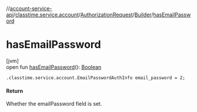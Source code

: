 //[account-service-api](../../../../index.md)/[classtime.service.account](../../index.md)/[AuthorizationRequest](../index.md)/[Builder](index.md)/[hasEmailPassword](has-email-password.md)

# hasEmailPassword

[jvm]\
open fun [hasEmailPassword](has-email-password.md)(): [Boolean](https://kotlinlang.org/api/latest/jvm/stdlib/kotlin/-boolean/index.html)

`.classtime.service.account.EmailPasswordAuthInfo email_password = 2;`

#### Return

Whether the emailPassword field is set.
